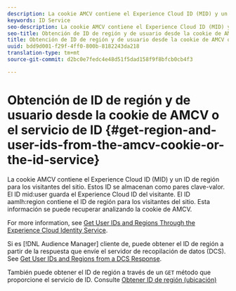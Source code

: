```yaml
---
description: La cookie AMCV contiene el Experience Cloud ID (MID) y un ID de región para los visitantes del sitio. Estos ID se almacenan como pares clave-valor. El ID mid user guarda el Experience Cloud ID del visitante. El ID aamlh region guarda el ID de región de los visitantes del sitio. Esta información se puede recuperar analizando la cookie de AMCV.
keywords: ID Service
seo-description: La cookie AMCV contiene el Experience Cloud ID (MID) y un ID de región para los visitantes del sitio. Estos ID se almacenan como pares clave-valor. El ID mid user guarda el Experience Cloud ID del visitante. El ID aamlh region guarda el ID de región de los visitantes del sitio. Esta información se puede recuperar analizando la cookie de AMCV.
seo-title: Obtención de ID de región y de usuario desde la cookie de AMCV o el servicio de ID
title: Obtención de ID de región y de usuario desde la cookie de AMCV o el servicio de ID
uuid: bdd9d001-f29f-4ff0-800b-8182243da218
translation-type: tm+mt
source-git-commit: d2bc0e7fedc4e48d51f5dad158f9f8bfcb0cb4f3

---
```



# Obtención de ID de región y de usuario desde la cookie de AMCV o el servicio de ID {#get-region-and-user-ids-from-the-amcv-cookie-or-the-id-service}

La cookie AMCV contiene el Experience Cloud ID (MID) y un ID de región para los visitantes del sitio. Estos ID se almacenan como pares clave-valor. El ID mid:user guarda el Experience Cloud ID del visitante. El ID aamlh:region contiene el ID de región para los visitantes del sitio. Esta información se puede recuperar analizando la cookie de AMCV.

For more information, see [Get User IDs and Regions Through the Experience Cloud Identity Service](https://docs.adobe.com/content/help/en/audience-manager/user-guide/api-and-sdk-code/dcs/dcs-apis/dcs-mcid-ids.html).

Si es [!DNL Audience Manager] cliente de, puede obtener el ID de región a partir de la respuesta que envíe el servidor de recopilación de datos (DCS). See [Get User IDs and Regions from a DCS Response](https://docs.adobe.com/content/help/en/audience-manager/user-guide/api-and-sdk-code/dcs/dcs-apis/dcs-aam-ids.html).

También puede obtener el ID de región a través de un `GET` método que proporcione el servicio de ID. Consulte [Obtener ID de región (ubicación)](../library/get-set/getlocationhint.md#reference-a761030ff06c4439946bb56febf42d4c)
